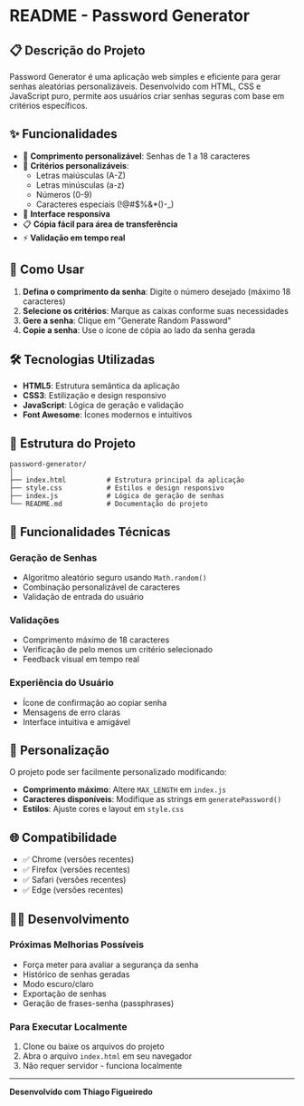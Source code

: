 # README - Password Generator

## 📋 Descrição do Projeto

Password Generator é uma aplicação web simples e eficiente para gerar senhas aleatórias personalizáveis. Desenvolvido com HTML, CSS e JavaScript puro, permite aos usuários criar senhas seguras com base em critérios específicos.

## ✨ Funcionalidades

- 🔢 **Comprimento personalizável**: Senhas de 1 a 18 caracteres
- 🎯 **Critérios personalizáveis**:
  - Letras maiúsculas (A-Z)
  - Letras minúsculas (a-z)
  - Números (0-9)
  - Caracteres especiais (!@#$%&\*()-\_)
- 📱 **Interface responsiva**
- 📋 **Cópia fácil para área de transferência**
- ⚡ **Validação em tempo real**

## 🚀 Como Usar

1. **Defina o comprimento da senha**: Digite o número desejado (máximo 18 caracteres)
2. **Selecione os critérios**: Marque as caixas conforme suas necessidades
3. **Gere a senha**: Clique em "Generate Random Password"
4. **Copie a senha**: Use o ícone de cópia ao lado da senha gerada

## 🛠️ Tecnologias Utilizadas

- **HTML5**: Estrutura semântica da aplicação
- **CSS3**: Estilização e design responsivo
- **JavaScript**: Lógica de geração e validação
- **Font Awesome**: Ícones modernos e intuitivos

## 📁 Estrutura do Projeto

```
password-generator/
│
├── index.html          # Estrutura principal da aplicação
├── style.css           # Estilos e design responsivo
├── index.js            # Lógica de geração de senhas
└── README.md           # Documentação do projeto
```

## 🔧 Funcionalidades Técnicas

### Geração de Senhas

- Algoritmo aleatório seguro usando `Math.random()`
- Combinação personalizável de caracteres
- Validação de entrada do usuário

### Validações

- Comprimento máximo de 18 caracteres
- Verificação de pelo menos um critério selecionado
- Feedback visual em tempo real

### Experiência do Usuário

- Ícone de confirmação ao copiar senha
- Mensagens de erro claras
- Interface intuitiva e amigável

## 🎨 Personalização

O projeto pode ser facilmente personalizado modificando:

- **Comprimento máximo**: Altere `MAX_LENGTH` em `index.js`
- **Caracteres disponíveis**: Modifique as strings em `generatePassword()`
- **Estilos**: Ajuste cores e layout em `style.css`

## 🌐 Compatibilidade

- ✅ Chrome (versões recentes)
- ✅ Firefox (versões recentes)
- ✅ Safari (versões recentes)
- ✅ Edge (versões recentes)

## 👨‍💻 Desenvolvimento

### Próximas Melhorias Possíveis

- Força meter para avaliar a segurança da senha
- Histórico de senhas geradas
- Modo escuro/claro
- Exportação de senhas
- Geração de frases-senha (passphrases)

### Para Executar Localmente

1. Clone ou baixe os arquivos do projeto
2. Abra o arquivo `index.html` em seu navegador
3. Não requer servidor - funciona localmente

---

**Desenvolvido com Thiago Figueiredo**
